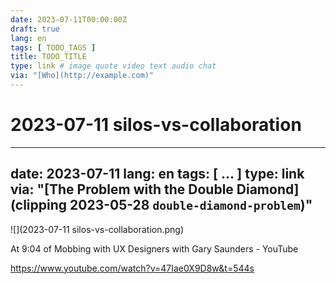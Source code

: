 ```yaml
---
date: 2023-07-11T00:00:00Z
draft: true
lang: en
tags: [ TODO_TAGS ]
title: TODO_TITLE
type: link # image quote video text audio chat
via: "[Who](http://example.com)"
---
```

# 2023-07-11 silos-vs-collaboration




---
date: 2023-07-11
lang: en
tags: [ ... ]
type: link
via: "[The Problem with the Double Diamond](clipping 2023-05-28 `double-diamond-problem`)"
---


![](2023-07-11 silos-vs-collaboration.png)

At 9:04 of Mobbing with UX Designers with Gary Saunders - YouTube



<https://www.youtube.com/watch?v=47Iae0X9D8w&t=544s>

